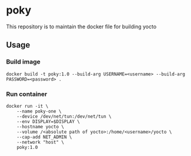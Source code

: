 # poky

This repository is to maintain the docker file for building yocto

## Usage
### Build image

    docker build -t poky:1.0 --build-arg USERNAME=<username> --build-arg PASSWORD=<password> .

### Run container

    docker run -it \
        --name poky-one \
        --device /dev/net/tun:/dev/net/tun \
        --env DISPLAY=$DISPLAY \
        --hostname yocto \
        --volume /<absolute path of yocto>:/home/<username>/yocto \
        --cap-add NET_ADMIN \ 
        --network "host" \
        poky:1.0

